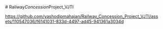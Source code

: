 ﻿
#   R a i l w a y _ C o n c e s s i o n _ P r o j e c t _ V J T I 
 
 

https://github.com/yashodipmahajan/Railway_Concession_Project_VJTI/assets/110547036/f6141031-833d-4497-ad45-941361a3034d

